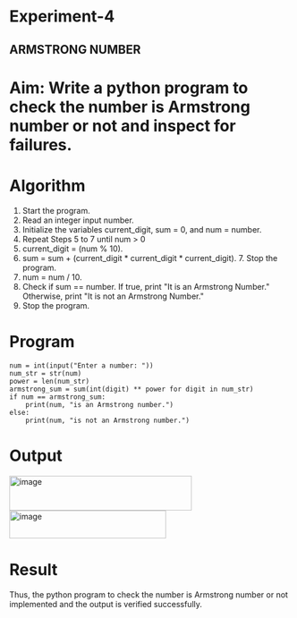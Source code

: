 # Experiment-4
## ARMSTRONG NUMBER 
# Aim: Write a python program to check the number is Armstrong number or not and inspect for failures. 

# Algorithm
1.	Start the program.
2. Read an integer input number.
3. Initialize the variables current_digit, sum = 0, and num = number.
4. Repeat Steps 5 to 7 until num > 0
5. current_digit = (num % 10).
6. sum = sum + (current_digit * current_digit * current_digit). 7. Stop the program.
7. num = num / 10.
8. Check if sum == number. If true, print "It is an Armstrong Number." Otherwise, print "It is not an Armstrong Number."
9. Stop the program. 

# Program
```
num = int(input("Enter a number: "))
num_str = str(num)
power = len(num_str)
armstrong_sum = sum(int(digit) ** power for digit in num_str)
if num == armstrong_sum:
    print(num, "is an Armstrong number.")
else:
    print(num, "is not an Armstrong number.")
```

# Output
<img width="326" height="62" alt="image" src="https://github.com/user-attachments/assets/72db9da9-4bd7-4f1d-9fb6-1270f19fd0e1" />

<img width="280" height="50" alt="image" src="https://github.com/user-attachments/assets/bfdb5ee7-4daa-4a46-a026-71a08231ec04" />



# Result
Thus, the python program to check the number is Armstrong number or not implemented and the output is verified successfully.
